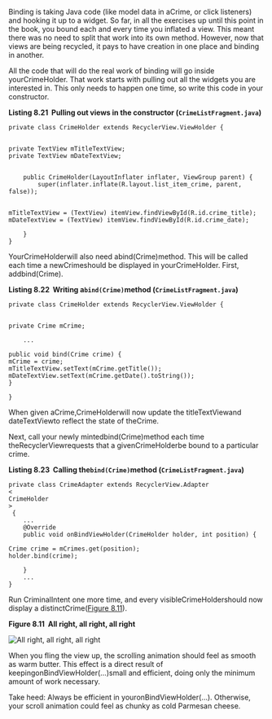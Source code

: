 Binding is taking Java code \(like model data in aCrime, or click listeners\) and hooking it up to a widget. So far, in all the exercises up until this point in the book, you bound each and every time you inflated a view. This meant there was no need to split that work into its own method. However, now that views are being recycled, it pays to have creation in one place and binding in another.

All the code that will do the real work of binding will go inside yourCrimeHolder. That work starts with pulling out all the widgets you are interested in. This only needs to happen one time, so write this code in your constructor.



**Listing 8.21  Pulling out views in the constructor \(`CrimeListFragment.java`\)**

```
private class CrimeHolder extends RecyclerView.ViewHolder {

    
private TextView mTitleTextView;
private TextView mDateTextView;


    public CrimeHolder(LayoutInflater inflater, ViewGroup parent) {
        super(inflater.inflate(R.layout.list_item_crime, parent, false));

        
mTitleTextView = (TextView) itemView.findViewById(R.id.crime_title);
mDateTextView = (TextView) itemView.findViewById(R.id.crime_date);

    }
}

```

YourCrimeHolderwill also need abind\(Crime\)method. This will be called each time a newCrimeshould be displayed in yourCrimeHolder. First, addbind\(Crime\).



**Listing 8.22  Writing a`bind(Crime)`method \(`CrimeListFragment.java`\)**

```
private class CrimeHolder extends RecyclerView.ViewHolder {

    
private Crime mCrime;

    ...
    
public void bind(Crime crime) {
mCrime = crime;
mTitleTextView.setText(mCrime.getTitle());
mDateTextView.setText(mCrime.getDate().toString());
}

}

```

When given aCrime,CrimeHolderwill now update the titleTextViewand dateTextViewto reflect the state of theCrime.

Next, call your newly mintedbind\(Crime\)method each time theRecyclerViewrequests that a givenCrimeHolderbe bound to a particular crime.



**Listing 8.23  Calling the`bind(Crime)`method \(`CrimeListFragment.java`\)**

```
private class CrimeAdapter extends RecyclerView.Adapter
<
CrimeHolder
>
 {
    ...
    @Override
    public void onBindViewHolder(CrimeHolder holder, int position) {
        
Crime crime = mCrimes.get(position);
holder.bind(crime);

    }
    ...
}

```

Run CriminalIntent one more time, and every visibleCrimeHoldershould now display a distinctCrime\([Figure 8.11](https://www.safaribooksonline.com/library/view/android-programming-the/9780134706061/ch08s04.html#fig_custom_crimes2)\).



**Figure 8.11  All right, all right, all right**

![](https://www.safaribooksonline.com/library/view/android-programming-the/9780134706061/ciRecyclerView/ci_with_custom_list_items.png "All right, all right, all right")

When you fling the view up, the scrolling animation should feel as smooth as warm butter. This effect is a direct result of keepingonBindViewHolder\(…\)small and efficient, doing only the minimum amount of work necessary.

Take heed: Always be efficient in youronBindViewHolder\(…\). Otherwise, your scroll animation could feel as chunky as cold Parmesan cheese.

